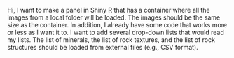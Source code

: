 Hi, I want to make a panel in Shiny R that has a container where all the images from a local folder will be loaded. The images should be the same size as the container.  In addition, I already have some code that works more or less as I want it to. I want to add several drop-down lists that would read my lists. The list of minerals, the list of rock textures, and the list of rock structures should be loaded from external files (e.g., CSV format).

